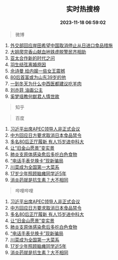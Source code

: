 <div align="center"><h2>实时热搜榜</h2><h4>2023-11-18 06:59:02</h4></div>

> 微博  

1. [外交部回应岸田希望中国取消停止从日进口食品措施](https://s.weibo.com/weibo?q=%23%E5%A4%96%E4%BA%A4%E9%83%A8%E5%9B%9E%E5%BA%94%E5%B2%B8%E7%94%B0%E5%B8%8C%E6%9C%9B%E4%B8%AD%E5%9B%BD%E5%8F%96%E6%B6%88%E5%81%9C%E6%AD%A2%E4%BB%8E%E6%97%A5%E8%BF%9B%E5%8F%A3%E9%A3%9F%E5%93%81%E6%8E%AA%E6%96%BD%23&t=31&band_rank=1&Refer=top)<br />
2. [大姐爬完香山献血地铁虚脱警民齐相助](https://s.weibo.com/weibo?q=%23%E5%A4%A7%E5%A7%90%E7%88%AC%E5%AE%8C%E9%A6%99%E5%B1%B1%E7%8C%AE%E8%A1%80%E5%9C%B0%E9%93%81%E8%99%9A%E8%84%B1%E8%AD%A6%E6%B0%91%E9%BD%90%E7%9B%B8%E5%8A%A9%23&t=31&band_rank=2&Refer=top)<br />
3. [亚太合作新的时代之问](https://s.weibo.com/weibo?q=%23%E4%BA%9A%E5%A4%AA%E5%90%88%E4%BD%9C%E6%96%B0%E7%9A%84%E6%97%B6%E4%BB%A3%E4%B9%8B%E9%97%AE%23&t=31&band_rank=3&Refer=top)<br />
4. [羽生结弦离婚原因](https://s.weibo.com/weibo?q=%E7%BE%BD%E7%94%9F%E7%BB%93%E5%BC%A6%E7%A6%BB%E5%A9%9A%E5%8E%9F%E5%9B%A0&t=31&band_rank=4&Refer=top)<br />
5. [佘诗曼 给内娱一些女王震撼](https://s.weibo.com/weibo?q=%E4%BD%98%E8%AF%97%E6%9B%BC%20%E7%BB%99%E5%86%85%E5%A8%B1%E4%B8%80%E4%BA%9B%E5%A5%B3%E7%8E%8B%E9%9C%87%E6%92%BC&t=31&band_rank=5&Refer=top)<br />
6. [80后首富或为山东39岁的他](https://s.weibo.com/weibo?q=%2380%E5%90%8E%E9%A6%96%E5%AF%8C%E6%88%96%E4%B8%BA%E5%B1%B1%E4%B8%9C39%E5%B2%81%E7%9A%84%E4%BB%96%23&t=31&band_rank=6&Refer=top)<br />
7. [一到冬天为什么中西医都建议吃羊肉](https://s.weibo.com/weibo?q=%23%E4%B8%80%E5%88%B0%E5%86%AC%E5%A4%A9%E4%B8%BA%E4%BB%80%E4%B9%88%E4%B8%AD%E8%A5%BF%E5%8C%BB%E9%83%BD%E5%BB%BA%E8%AE%AE%E5%90%83%E7%BE%8A%E8%82%89%23&t=31&band_rank=7&Refer=top)<br />
8. [刘亦菲 油画公主](https://s.weibo.com/weibo?q=%E5%88%98%E4%BA%A6%E8%8F%B2%20%E6%B2%B9%E7%94%BB%E5%85%AC%E4%B8%BB&t=31&band_rank=8&Refer=top)<br />
9. [奚梦瑶教何猷君人情世故](https://s.weibo.com/weibo?q=%E5%A5%9A%E6%A2%A6%E7%91%B6%E6%95%99%E4%BD%95%E7%8C%B7%E5%90%9B%E4%BA%BA%E6%83%85%E4%B8%96%E6%95%85&t=31&band_rank=9&Refer=top)<br />

> 知乎  


> 百度  

1. [习近平出席APEC领导人非正式会议](https://www.baidu.com/s?wd=%E4%B9%A0%E8%BF%91%E5%B9%B3%E5%87%BA%E5%B8%ADAPEC%E9%A2%86%E5%AF%BC%E4%BA%BA%E9%9D%9E%E6%AD%A3%E5%BC%8F%E4%BC%9A%E8%AE%AE&sa=fyb_news&rsv_dl=fyb_news)<br />
2. [中方回应日方要求取消日本食品禁令](https://www.baidu.com/s?wd=%E4%B8%AD%E6%96%B9%E5%9B%9E%E5%BA%94%E6%97%A5%E6%96%B9%E8%A6%81%E6%B1%82%E5%8F%96%E6%B6%88%E6%97%A5%E6%9C%AC%E9%A3%9F%E5%93%81%E7%A6%81%E4%BB%A4&sa=fyb_news&rsv_dl=fyb_news)<br />
3. [多名80后正厅履新 有人15岁进中科大](https://www.baidu.com/s?wd=%E5%A4%9A%E5%90%8D80%E5%90%8E%E6%AD%A3%E5%8E%85%E5%B1%A5%E6%96%B0+%E6%9C%89%E4%BA%BA15%E5%B2%81%E8%BF%9B%E4%B8%AD%E7%A7%91%E5%A4%A7&sa=fyb_news&rsv_dl=fyb_news)<br />
4. [让“旧金山愿景”变实景](https://www.baidu.com/s?wd=%E8%AE%A9%E2%80%9C%E6%97%A7%E9%87%91%E5%B1%B1%E6%84%BF%E6%99%AF%E2%80%9D%E5%8F%98%E5%AE%9E%E6%99%AF&sa=fyb_news&rsv_dl=fyb_news)<br />
5. [肺炎支原体感染愈后多吃白色食物](https://www.baidu.com/s?wd=%E8%82%BA%E7%82%8E%E6%94%AF%E5%8E%9F%E4%BD%93%E6%84%9F%E6%9F%93%E6%84%88%E5%90%8E%E5%A4%9A%E5%90%83%E7%99%BD%E8%89%B2%E9%A3%9F%E7%89%A9&sa=fyb_news&rsv_dl=fyb_news)<br />
6. [“电话手表兑换卡”现新骗局](https://www.baidu.com/s?wd=%E2%80%9C%E7%94%B5%E8%AF%9D%E6%89%8B%E8%A1%A8%E5%85%91%E6%8D%A2%E5%8D%A1%E2%80%9D%E7%8E%B0%E6%96%B0%E9%AA%97%E5%B1%80&sa=fyb_news&rsv_dl=fyb_news)<br />
7. [川菜成为全国第一大菜系](https://www.baidu.com/s?wd=%E5%B7%9D%E8%8F%9C%E6%88%90%E4%B8%BA%E5%85%A8%E5%9B%BD%E7%AC%AC%E4%B8%80%E5%A4%A7%E8%8F%9C%E7%B3%BB&sa=fyb_news&rsv_dl=fyb_news)<br />
8. [17岁少年照顾脑瘫同学近5年](https://www.baidu.com/s?wd=17%E5%B2%81%E5%B0%91%E5%B9%B4%E7%85%A7%E9%A1%BE%E8%84%91%E7%98%AB%E5%90%8C%E5%AD%A6%E8%BF%915%E5%B9%B4&sa=fyb_news&rsv_dl=fyb_news)<br />
9. [消炎药就是抗生素？大不相同](https://www.baidu.com/s?wd=%E6%B6%88%E7%82%8E%E8%8D%AF%E5%B0%B1%E6%98%AF%E6%8A%97%E7%94%9F%E7%B4%A0%EF%BC%9F%E5%A4%A7%E4%B8%8D%E7%9B%B8%E5%90%8C&sa=fyb_news&rsv_dl=fyb_news)<br />

> 哔哩哔哩  

1. [习近平出席APEC领导人非正式会议](https://www.baidu.com/s?wd=%E4%B9%A0%E8%BF%91%E5%B9%B3%E5%87%BA%E5%B8%ADAPEC%E9%A2%86%E5%AF%BC%E4%BA%BA%E9%9D%9E%E6%AD%A3%E5%BC%8F%E4%BC%9A%E8%AE%AE&sa=fyb_news&rsv_dl=fyb_news)<br />
2. [中方回应日方要求取消日本食品禁令](https://www.baidu.com/s?wd=%E4%B8%AD%E6%96%B9%E5%9B%9E%E5%BA%94%E6%97%A5%E6%96%B9%E8%A6%81%E6%B1%82%E5%8F%96%E6%B6%88%E6%97%A5%E6%9C%AC%E9%A3%9F%E5%93%81%E7%A6%81%E4%BB%A4&sa=fyb_news&rsv_dl=fyb_news)<br />
3. [多名80后正厅履新 有人15岁进中科大](https://www.baidu.com/s?wd=%E5%A4%9A%E5%90%8D80%E5%90%8E%E6%AD%A3%E5%8E%85%E5%B1%A5%E6%96%B0+%E6%9C%89%E4%BA%BA15%E5%B2%81%E8%BF%9B%E4%B8%AD%E7%A7%91%E5%A4%A7&sa=fyb_news&rsv_dl=fyb_news)<br />
4. [让“旧金山愿景”变实景](https://www.baidu.com/s?wd=%E8%AE%A9%E2%80%9C%E6%97%A7%E9%87%91%E5%B1%B1%E6%84%BF%E6%99%AF%E2%80%9D%E5%8F%98%E5%AE%9E%E6%99%AF&sa=fyb_news&rsv_dl=fyb_news)<br />
5. [肺炎支原体感染愈后多吃白色食物](https://www.baidu.com/s?wd=%E8%82%BA%E7%82%8E%E6%94%AF%E5%8E%9F%E4%BD%93%E6%84%9F%E6%9F%93%E6%84%88%E5%90%8E%E5%A4%9A%E5%90%83%E7%99%BD%E8%89%B2%E9%A3%9F%E7%89%A9&sa=fyb_news&rsv_dl=fyb_news)<br />
6. [“电话手表兑换卡”现新骗局](https://www.baidu.com/s?wd=%E2%80%9C%E7%94%B5%E8%AF%9D%E6%89%8B%E8%A1%A8%E5%85%91%E6%8D%A2%E5%8D%A1%E2%80%9D%E7%8E%B0%E6%96%B0%E9%AA%97%E5%B1%80&sa=fyb_news&rsv_dl=fyb_news)<br />
7. [川菜成为全国第一大菜系](https://www.baidu.com/s?wd=%E5%B7%9D%E8%8F%9C%E6%88%90%E4%B8%BA%E5%85%A8%E5%9B%BD%E7%AC%AC%E4%B8%80%E5%A4%A7%E8%8F%9C%E7%B3%BB&sa=fyb_news&rsv_dl=fyb_news)<br />
8. [17岁少年照顾脑瘫同学近5年](https://www.baidu.com/s?wd=17%E5%B2%81%E5%B0%91%E5%B9%B4%E7%85%A7%E9%A1%BE%E8%84%91%E7%98%AB%E5%90%8C%E5%AD%A6%E8%BF%915%E5%B9%B4&sa=fyb_news&rsv_dl=fyb_news)<br />
9. [消炎药就是抗生素？大不相同](https://www.baidu.com/s?wd=%E6%B6%88%E7%82%8E%E8%8D%AF%E5%B0%B1%E6%98%AF%E6%8A%97%E7%94%9F%E7%B4%A0%EF%BC%9F%E5%A4%A7%E4%B8%8D%E7%9B%B8%E5%90%8C&sa=fyb_news&rsv_dl=fyb_news)<br />
